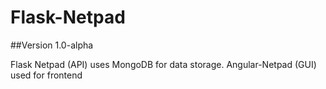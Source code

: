 # Flask-Netpad
##Version 1.0-alpha

Flask Netpad (API) uses MongoDB for data storage. 
Angular-Netpad (GUI) used for frontend

